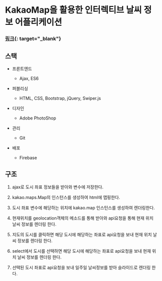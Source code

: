 # KakaoMap을 활용한 인터렉티브 날씨 정보 어플리케이션

### [링크](https://eeong-weather.web.app){: target="_blank"}

## 스택

 - 프론트엔드  
	- Ajax, ES6 
 
 - 퍼블리싱
	- HTML, CSS, Bootstrap, jQuery, Swiper.js

 - 디자인
	- Adobe PhotoShop

 - 관리
	- Git

 - 배포
	- Firebase

## 구조

 1. ajax로 도시 좌표 정보들을 받아와 변수에 저장한다.

 2. kakao.maps.Map의 인스턴스를 생성하여 html에 맵핑한다. 

 3. 도시 좌표 변수에 해당하는 위치에 kakao.map 인스턴스를 생성하여 렌더링한다.

 4. 현재위치를 geolocation객체의 메소드를 통해 받아와 api요청을 통해 현재 위치 날씨 정보를 렌더링 한다.

 5. 지도의 도시를 클릭하면 해당 도시에 해당하는 좌표로 api요청을 보내 현재 위치 날씨 정보를 렌더링 한다.

 6. select에서 도시를 선택하면 해당 도시에 해당하는 좌표로 api요청을 보내 현재 위치 날씨 정보를 렌더링 한다.
 
 7. 선택된 도시 좌표로 api요청을 보내 일주일 날씨정보를 받아 슬라이드로 렌더링 한다.

 